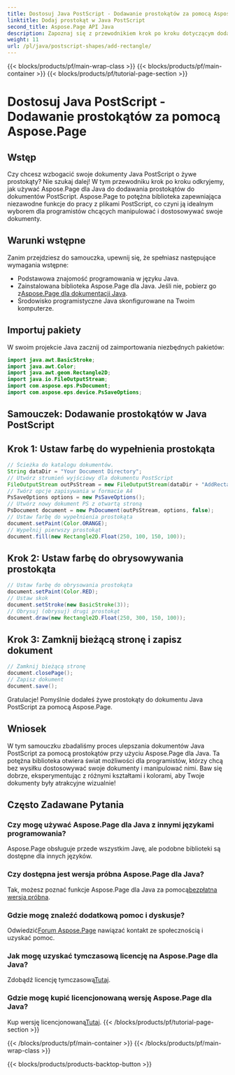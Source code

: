 ```yaml
---
title: Dostosuj Java PostScript - Dodawanie prostokątów za pomocą Aspose.Page
linktitle: Dodaj prostokąt w Java PostScript
second_title: Aspose.Page API Java
description: Zapoznaj się z przewodnikiem krok po kroku dotyczącym dodawania żywych prostokątów do dokumentów Java PostScript przy użyciu Aspose.Page dla Java. Zwiększ możliwości dostosowywania dokumentów bez wysiłku!
weight: 11
url: /pl/java/postscript-shapes/add-rectangle/
---
```


{{< blocks/products/pf/main-wrap-class >}}
{{< blocks/products/pf/main-container >}}
{{< blocks/products/pf/tutorial-page-section >}}

# Dostosuj Java PostScript - Dodawanie prostokątów za pomocą Aspose.Page

## Wstęp
Czy chcesz wzbogacić swoje dokumenty Java PostScript o żywe prostokąty? Nie szukaj dalej! W tym przewodniku krok po kroku odkryjemy, jak używać Aspose.Page dla Java do dodawania prostokątów do dokumentów PostScript. Aspose.Page to potężna biblioteka zapewniająca niezawodne funkcje do pracy z plikami PostScript, co czyni ją idealnym wyborem dla programistów chcących manipulować i dostosowywać swoje dokumenty.
## Warunki wstępne
Zanim przejdziesz do samouczka, upewnij się, że spełniasz następujące wymagania wstępne:
- Podstawowa znajomość programowania w języku Java.
-  Zainstalowana biblioteka Aspose.Page dla Java. Jeśli nie, pobierz go z[Aspose.Page dla dokumentacji Java](https://reference.aspose.com/page/java/).
- Środowisko programistyczne Java skonfigurowane na Twoim komputerze.
## Importuj pakiety
W swoim projekcie Java zacznij od zaimportowania niezbędnych pakietów:
```java
import java.awt.BasicStroke;
import java.awt.Color;
import java.awt.geom.Rectangle2D;
import java.io.FileOutputStream;
import com.aspose.eps.PsDocument;
import com.aspose.eps.device.PsSaveOptions;
```
## Samouczek: Dodawanie prostokątów w Java PostScript
## Krok 1: Ustaw farbę do wypełnienia prostokąta
```java
// Ścieżka do katalogu dokumentów.
String dataDir = "Your Document Directory";
// Utwórz strumień wyjściowy dla dokumentu PostScript
FileOutputStream outPsStream = new FileOutputStream(dataDir + "AddRectangle_outPS.ps");
// Twórz opcje zapisywania w formacie A4
PsSaveOptions options = new PsSaveOptions();
// Utwórz nowy dokument PS z otwartą stroną
PsDocument document = new PsDocument(outPsStream, options, false);
// Ustaw farbę do wypełnienia prostokąta
document.setPaint(Color.ORANGE);        
// Wypełnij pierwszy prostokąt
document.fill(new Rectangle2D.Float(250, 100, 150, 100));
```
## Krok 2: Ustaw farbę do obrysowywania prostokąta
```java
// Ustaw farbę do obrysowania prostokąta
document.setPaint(Color.RED);
// Ustaw skok
document.setStroke(new BasicStroke(3));
// Obrysuj (obrysuj) drugi prostokąt
document.draw(new Rectangle2D.Float(250, 300, 150, 100));
```
## Krok 3: Zamknij bieżącą stronę i zapisz dokument
```java
// Zamknij bieżącą stronę
document.closePage();
// Zapisz dokument
document.save();
```
Gratulacje! Pomyślnie dodałeś żywe prostokąty do dokumentu Java PostScript za pomocą Aspose.Page.
## Wniosek
W tym samouczku zbadaliśmy proces ulepszania dokumentów Java PostScript za pomocą prostokątów przy użyciu Aspose.Page dla Java. Ta potężna biblioteka otwiera świat możliwości dla programistów, którzy chcą bez wysiłku dostosowywać swoje dokumenty i manipulować nimi.
Baw się dobrze, eksperymentując z różnymi kształtami i kolorami, aby Twoje dokumenty były atrakcyjne wizualnie!
## Często Zadawane Pytania

### Czy mogę używać Aspose.Page dla Java z innymi językami programowania?
Aspose.Page obsługuje przede wszystkim Javę, ale podobne biblioteki są dostępne dla innych języków.
### Czy dostępna jest wersja próbna Aspose.Page dla Java?
 Tak, możesz poznać funkcje Aspose.Page dla Java za pomocą[bezpłatna wersja próbna](https://releases.aspose.com/).
### Gdzie mogę znaleźć dodatkową pomoc i dyskusje?
 Odwiedzić[Forum Aspose.Page](https://forum.aspose.com/c/page/39) nawiązać kontakt ze społecznością i uzyskać pomoc.
### Jak mogę uzyskać tymczasową licencję na Aspose.Page dla Java?
 Zdobądź licencję tymczasową[Tutaj](https://purchase.aspose.com/temporary-license/).
### Gdzie mogę kupić licencjonowaną wersję Aspose.Page dla Java?
 Kup wersję licencjonowaną[Tutaj](https://purchase.aspose.com/buy).
{{< /blocks/products/pf/tutorial-page-section >}}

{{< /blocks/products/pf/main-container >}}
{{< /blocks/products/pf/main-wrap-class >}}

{{< blocks/products/products-backtop-button >}}
